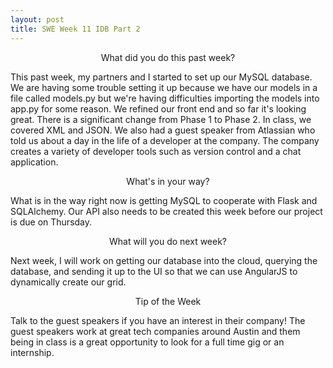 ```yaml
---
layout: post
title: SWE Week 11 IDB Part 2
---
```


<p align="center"> What did you do this past week? </p>
This past week, my partners and I started to set up our MySQL database. We are having some trouble setting it up because we have our models in a file called models.py but we're having difficulties importing the models into app.py for some reason. We refined our front end and so far it's looking great. There is a significant change from Phase 1 to Phase 2. In class, we covered XML and JSON. We also had a guest speaker from Atlassian who told us about a day in the life of a developer at the company. The company creates a variety of developer tools such as version control and a chat application. 

<p align="center"> What's in your way? </p>
What is in the way right now is getting MySQL to cooperate with Flask and SQLAlchemy. Our API also needs to be created this week before our project is due on Thursday. 

<p align="center"> What will you do next week? </p>
Next week, I will work on getting our database into the cloud, querying the database, and sending it up to the UI so that we can use AngularJS to dynamically create our grid.

<p align="center"> Tip of the Week </p>
Talk to the guest speakers if you have an interest in their company! The guest speakers work at great tech companies around Austin and them being in class is a great opportunity to look for a full time gig or an internship. 

